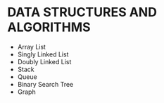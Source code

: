 # DATA STRUCTURES AND ALGORITHMS

- Array List
- Singly Linked List
- Doubly Linked List
- Stack
- Queue
- Binary Search Tree
- Graph
